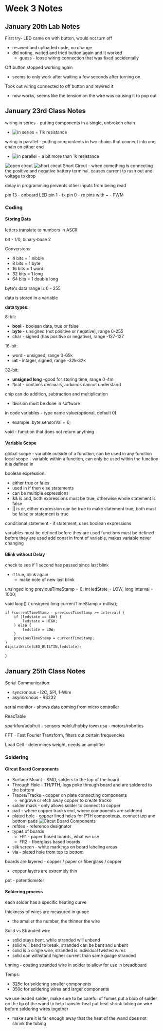 # Week 3 Notes

## January 20th Lab Notes

First try- LED came on with button, would not turn off

* resaved and uploaded code, no change
* did noting, waited and tried button again and it worked
  * guess - loose wiring connection that was fixed accidentally

Off button stopped working again

* seems to only work after waiting a few seconds after turning on.

Took out wiring connected to off button and rewired it

* now works, seems like the tension on the wire was causing it to pop out

## January 23rd Class Notes

wiring in series - putting components in a single, unbroken chain

* ![in series](images/inseries.jpg) = 11k resistance

wiring in parallel - putting compontents in two chains that connect into one chain on either end

* ![in parallel](images/inparallel.jpg) = a bit more than 1k resistance

![open circut](images/opencircut.jpg)
![short circut](images/shortcircut.jpg)
Short Circut - when comething is connecting the positive and negative battery terminal. causes current to rush out and voltage to drop

delay in programming prevents other inputs from being read

pin 13 - onboard LED
pin 1 - tx
pin 0 - rx
pins with ~ - PWM

### Coding

#### **Storing Data**

letters translate to numbers in ASCII

bit - 1/0, binary-base 2

Conversions:

* 4 bits = 1 nibble
* 8 bits = 1 byte
* 16 bits = 1 word
* 32 bits = 1 long
* 64 bits = 1 double long

byte's data range is 0 - 255

data is stored in a variable

**data types:**

8-bit:

* **bool** - boolean data, true or false
* **byte** - unsigned (not positive or negative), range 0-255
* char - signed (has positive or negative), range -127-127

16-bit:

* word - unsigned, range 0-65k
* **int** - intager, signed, range -32k-32k

32-bit:

* **unsigned long** -good for storing time, range 0-4m
* float - contains decimals, arduinos cannot understand

chip can do addition, subtraction and multiplication

* division must be done in software

in code variables - type name value(optional, default 0)

* example: byte sensorVal = 0;

void - function that does not return anything

#### **Variable Scope**

global scope - variable outside of a function, can be used in any function
local scope - variable within a function, can only be used within the function it is defined in

boolean expression:

* either true or fales
* used in if then else statements
* can be multiple expressions
* && is and, both expressions must be true, otherwise whole statement is false
* || is or, either expression can be true to make statement true, both must be false or statement is true

conditional statement - if statement, uses boolean expressions

variables must be defined before they are used
functions must be defined before they are used
add const in front of variable, makes variable never changing

#### **Blink without Delay**

check to see if 1 second has passed since last blink

* if true, blink again
  * make note of new last blink

unsinged long previousTimeStamp = 0;
int ledState = LOW;
long interval = 1000;

void loop() {
    unsigned long currentTimeStamp = millis();

    if (currentTimeStamp - previousTimeStamp >= interval) {
        if (ledstate == LOW) {
            ledstate = HIGH;
        } else {
            ledstate = LOW;
        }
        previousTimeStamp = currentTimeStamp;
    }
    digitalWrite(LED_BUILTIN,ledstate);
}

## January 25th Class Notes

Serial Communication:

* syncronous - I2C, SPI, 1-Wire
* asyncronous - RS232

serial monitor - shows data coming from micro controller

ReacTable

sparkfun/adafruit - sensors
pololu/hobby town usa - motors/robotics

FFT - Fast Fourier Transform, filters out certain frequencies

Load Cell - determines weight, needs an amplifier

### Soldering

#### **Circut Board Components**

* Surface Mount - SMD, solders to the top of the board
* Through Hole - TH/PTH, legs poke through board and are soldered to the bottom
* Traces/Tracks - copper on plate connecting components
  * engrave or etch away copper to create tracks
* solder mask - only allows solder to connect to copper
* pad - where copper tracks end, where components are soldered
* plated hole - copper lined holes for PTH compontents, connect top and bottom pads
![Circut Board Components](images/circutboard.jpg)
* refdes - reference designator
* types of boards
  * FR1 - paper based boards, what we use
  * FR2 - fiberglass based boards
* silk screen - white markings on board labeling areas
* via - plated hole from top to bottom

boards are layered - copper / paper or fiberglass / copper

* copper layers are extremely thin

pot - potentiometer

#### **Soldering process**

each solder has a specific heating curve

thickness of wires are measured in guage

* the smaller the number, the thinner the wire

Solid vs Stranded wire

* solid stays bent, while stranded will unbend
* solid will bend to break, stranded can be bent and unbent
* solid is a single wire, stranded is individual twisted wires
* solid can withstand higher current than same guage stranded

tinning - coating stranded wire in solder to allow for use in breadboard

Temps:

* 325c for soldering smaller components
* 350c for soldering wires and larger components

we use leaded solder, make sure to be careful of fumes
put a blob of solder on the tip of the wand to help transfer heat
put heat shrink tubing on wire before soldering wires together

* make sure it is far enough away that the heat of the wand does not shrink the tubing
